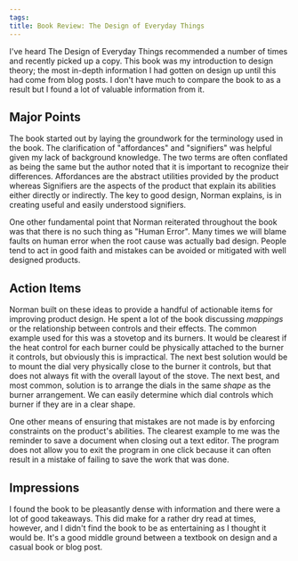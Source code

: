 ```yaml
---
tags: 
title: Book Review: The Design of Everyday Things
---
```


I've heard The Design of Everyday Things recommended a number of times and recently picked up a copy. This book was my introduction to design theory; the most in-depth information I had gotten on design up until this had come from blog posts. I don't have much to compare the book to as a result but I found a lot of valuable information from it.

## Major Points

The book started out by laying the groundwork for the terminology used in the book. The clarification of "affordances" and "signifiers" was helpful given my lack of background knowledge. The two terms are often conflated as being the same but the author noted that it is important to recognize their differences. Affordances are the abstract utilities provided by the product whereas Signifiers are the aspects of the product that explain its abilities either directly or indirectly. The key to good design, Norman explains, is in creating useful and easily understood signifiers.

One other fundamental point that Norman reiterated throughout the book was that there is no such thing as "Human Error". Many times we will blame faults on human error when the root cause was actually bad design. People tend to act in good faith and mistakes can be avoided or mitigated with well designed products.

## Action Items

Norman built on these ideas to provide a handful of actionable items for improving product design. He spent a lot of the book discussing _mappings_ or the relationship between controls and their effects. The common example used for this was a stovetop and its burners. It would be clearest if the heat control for each burner could be physically attached to the burner it controls, but obviously this is impractical. The next best solution would be to mount the dial very physically close to the burner it controls, but that does not always fit with the overall layout of the stove. The next best, and most common, solution is to arrange the dials in the same _shape_ as the burner arrangement. We can easily determine which dial controls which burner if they are in a clear shape.

One other means of ensuring that mistakes are not made is by enforcing constraints on the product's abilities. The clearest example to me was the reminder to save a document when closing out a text editor. The program does not allow you to exit the program in one click because it can often result in a mistake of failing to save the work that was done.

## Impressions

I found the book to be pleasantly dense with information and there were a lot of good takeaways. This did make for a rather dry read at times, however, and I didn't find the book to be as entertaining as I thought it would be. It's a good middle ground between a textbook on design and a casual book or blog post.
